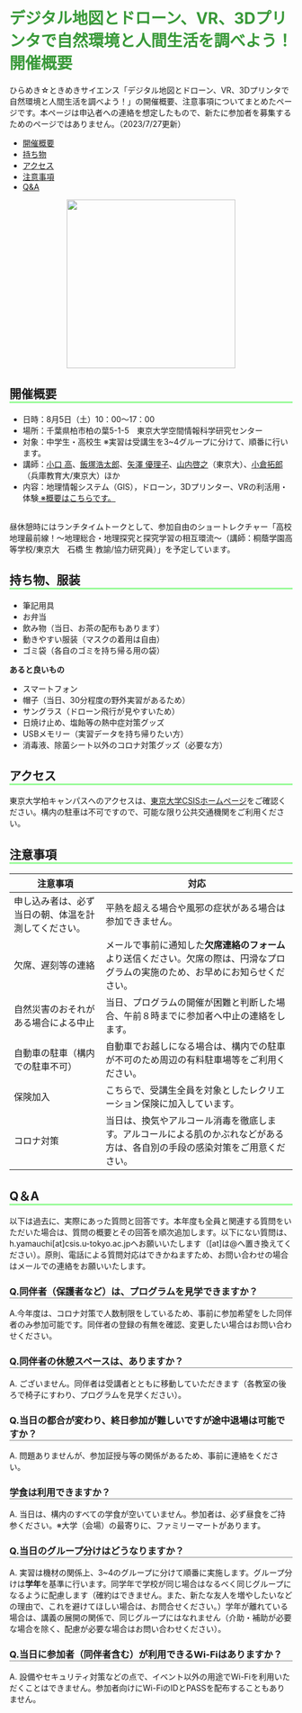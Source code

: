 <style>
h1{
color:#399939
}

h2{
  border-bottom: solid 3px #98fb98
}
.img{text-align:center
}

h3{
  border-bottom: solid 1px gray
}
.img{text-align:center
}


</style>


# デジタル地図とドローン、VR、3Dプリンタで自然環境と人間生活を調べよう！開催概要
ひらめき☆ときめきサイエンス「デジタル地図とドローン、VR、3Dプリンタで自然環境と人間生活を調べよう！」の開催概要、注意事項についてまとめたページです。本ページは申込者への連絡を想定したもので、新たに参加者を募集するためのページではありません。（2023/7/27更新）

- [開催概要](#1)
- [持ち物](#2)
- [アクセス](#3)
- [注意事項](#4)
- [Q&A](#5)

<div class="img"> <img src="https://blogger.googleusercontent.com/img/b/R29vZ2xl/AVvXsEhF9wjMNtlsyImw5dkDg8dAho1z-R8XWgUvr9zkeXXg_KtEbUveLopCCIE_47kgnbaBwltG96diap9yC1LMk5c28AaOFVNIgdLzUc9a5aSFf0VR9Y_Y-oLfoxmQovJ56zFwbj7aWHURJG8xYLLUVe3Th49GTtlm59lcIqW9TTA3VdjREiBFPQdVmU7O-Rhc/s1444/hiratoki_poster_2023.jpg" width=300px></div>

## <a name="1"></a>開催概要

- 日時：8月5日（土）10：00～17：00
- 場所：千葉県柏市柏の葉5-1-5　東京大学空間情報科学研究センター
- 対象：中学生・高校生 ※実習は受講生を3~4グループに分けて、順番に行います。
- 講師：[小口 高](http://oguchaylab.csis.u-tokyo.ac.jp/members.html)、[飯塚浩太郎](https://kiizuka.wixsite.com/website/)、[矢澤 優理子](https://yurikoyazawa.wixsite.com/yazawayuriko)、[山内啓之](https://researchmap.jp/hyamauchi/)（東京大）、[小倉拓郎](https://www.geoguraphy.com/)（兵庫教育大/東京大）ほか
- 内容：地理情報システム（GIS），ドローン，3Dプリンター、VRの利活用・体験[ ※概要はこちらです。](https://www.jsps.go.jp/file/storage/kaken_hirameki_23/23ht0050.pdf) 

<br>昼休憩時にはランチタイムトークとして、参加自由のショートレクチャー「高校地理最前線！〜地理総合・地理探究と探究学習の相互環流〜（講師：桐蔭学園高等学校/東京大　石橋 生 教諭/協力研究員）」を予定しています。


## <a name="2"></a>持ち物、服装

- 筆記用具
- お弁当
- 飲み物（当日、お茶の配布もあります）
- 動きやすい服装（マスクの着用は自由）
- ゴミ袋（各自のゴミを持ち帰る用の袋）

**あると良いもの**

- スマートフォン
- 帽子（当日、30分程度の野外実習があるため）
- サングラス（ドローン飛行が見やすいため）
- 日焼け止め、塩飴等の熱中症対策グッズ
- USBメモリー（実習データを持ち帰りたい方）
- 消毒液、除菌シート以外のコロナ対策グッズ（必要な方）

## <a name="3"></a>アクセス
東京大学柏キャンパスへのアクセスは、[東京大学CSISホームページ](http://www.csis.u-tokyo.ac.jp/location/)をご確認ください。構内の駐車は不可ですので、可能な限り公共交通機関をご利用ください。

## <a name="4"></a>注意事項

|注意事項|対応|
|---|---|
|申し込み者は、必ず当日の朝、体温を計測してください。|平熱を超える場合や風邪の症状がある場合は参加できません。|
|欠席、遅刻等の連絡|メールで事前に通知した**欠席連絡のフォーム**より送信ください。欠席の際は、円滑なプログラムの実施のため、お早めにお知らせください。|
|自然災害のおそれがある場合による中止|当日、プログラムの開催が困難と判断した場合、午前８時までに参加者へ中止の連絡をします。|
|自動車の駐車（構内での駐車不可）|自動車でお越しになる場合は、構内での駐車が不可のため周辺の有料駐車場等をご利用ください。|
|保険加入|こちらで、受講生全員を対象としたレクリエーション保険に加入しています。|
|コロナ対策|当日は、換気やアルコール消毒を徹底します。アルコールによる肌のかぶれなどがある方は、各自別の手段の感染対策をご用意ください。|

## <a name="5"></a>Q＆A
以下は過去に、実際にあった質問と回答です。本年度も全員と関連する質問をいただいた場合は、質問の概要とその回答を順次追加します。以下にない質問は、h.yamauchi[at]csis.u-tokyo.ac.jpへお願いいたします（[at]は@へ置き換えてください）。原則、電話による質問対応はできかねますため、お問い合わせの場合はメールでの連絡をお願いいたします。

### Q.同伴者（保護者など）は、プログラムを見学できますか？
A.今年度は、コロナ対策で人数制限をしているため、事前に参加希望をした同伴者のみ参加可能です。同伴者の登録の有無を確認、変更したい場合はお問い合わせください。

### Q.同伴者の休憩スペースは、ありますか？
A. ございません。同伴者は受講者とともに移動していただきます（各教室の後ろで椅子にすわり、プログラムを見学ください）。

### Q.当日の都合が変わり、終日参加が難しいですが途中退場は可能ですか？
A. 問題ありませんが、参加証授与等の関係があるため、事前に連絡をください。

### 学食は利用できますか？
A. 当日は、構内のすべての学食が空いていません。参加者は、必ず昼食をご持参ください。※大学（会場）の最寄りに、ファミリーマートがあります。

### Q.当日のグループ分けはどうなりますか？
A. 実習は機材の関係上、3~4のグループに分けて順番に実施します。グループ分けは**学年**を基準に行います。同学年で学校が同じ場合はなるべく同じグループになるように配慮します（確約はできません。また、新たな友人を増やしたいなどの理由で、これを避けてほしい場合は、お問合せください。）学年が離れている場合は、講義の展開の関係で、同じグループにはなれません（介助・補助が必要な場合を除く、配慮が必要な場合はお問い合わせください）。

### Q.当日に参加者（同伴者含む）が利用できるWi-Fiはありますか？
A. 設備やセキュリティ対策などの点で、イベント以外の用途でWi-Fiを利用いただくことはできません。参加者向けにWi-FiのIDとPASSを配布することもありません。